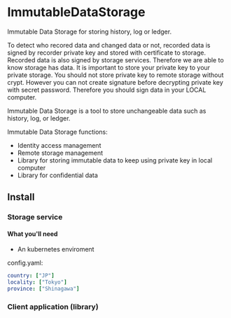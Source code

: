 # ImmutableDataStorage

Immutable Data Storage for storing history, log or ledger.

To detect who recored data and changed data or not, recorded data is signed by recorder private key and stored with certificate to storage. Recorded  data is also signed by storage services. Therefore we are able to know storage has data.
It is important to store your private key to your private storage. You should not store private key to remote storage without crypt. However you can not create signature before decrypting private key with secret password. Therefore you should sign data in your LOCAL computer.

Immutable Data Storage is a tool to store unchangeable data such as history, log, or ledger.

Immutable Data Storage functions:
- Identity access management
- Remote storage management
- Library for storing immutable data to keep using private key in local computer
- Library for confidential data

## Install

### Storage service

#### What you'll need
- An kubernetes enviroment


config.yaml:
```yaml
country: ["JP"]
locality: ["Tokyo"]
province: ["Shinagawa"]
```

### Client application (library)


